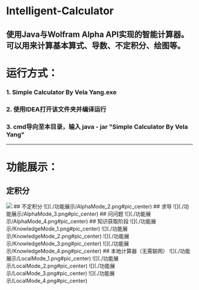 # Intelligent-Calculator
使用Java与Wolfram Alpha API实现的智能计算器。  
可以用来计算基本算式、导数、不定积分、绘图等。  
---
# 运行方式：  
### 1. Simple Calculator By Vela Yang.exe  
### 2. 使用IDEA打开该文件夹并编译运行  
### 3. cmd导向至本目录，输入 java - jar "Simple Calculator By Vela Yang"  

---

# 功能展示：  
## 定积分  
<img src="./功能展示/AlphaMode_2" width="480">
## 不定积分  
![](./功能展示/AlphaMode_2.png#pic_center)  
## 求导  
![](./功能展示/AlphaMode_3.png#pic_center)  
## 问问题  
![](./功能展示/AlphaMode_4.png#pic_center)  
## 知识获取阶段  
![](./功能展示/KnowledgeMode_1.png#pic_center)  
![](./功能展示/KnowledgeMode_2.png#pic_center)  
![](./功能展示/KnowledgeMode_3.png#pic_center)  
![](./功能展示/KnowledgeMode_4.png#pic_center)  
## 本地计算器（无需联网）  
![](./功能展示/LocalMode_1.png#pic_center)  
![](./功能展示/LocalMode_2.png#pic_center)  
![](./功能展示/LocalMode_3.png#pic_center)  
![](./功能展示/LocalMode_4.png#pic_center)  

 
